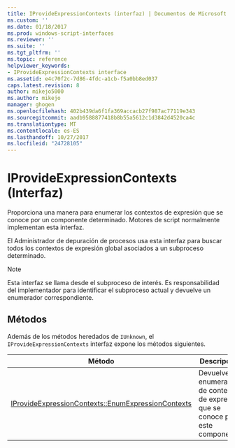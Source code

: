 ```yaml
---
title: IProvideExpressionContexts (interfaz) | Documentos de Microsoft
ms.custom: ''
ms.date: 01/18/2017
ms.prod: windows-script-interfaces
ms.reviewer: ''
ms.suite: ''
ms.tgt_pltfrm: ''
ms.topic: reference
helpviewer_keywords:
- IProvideExpressionContexts interface
ms.assetid: e4c70f2c-7d86-4fdc-a1cb-f5a0bb8ed037
caps.latest.revision: 8
author: mikejo5000
ms.author: mikejo
manager: ghogen
ms.openlocfilehash: 402b439da6f1fa369accacb27f987ac77119e343
ms.sourcegitcommit: aadb9588877418b8b55a5612c1d3842d4520ca4c
ms.translationtype: MT
ms.contentlocale: es-ES
ms.lasthandoff: 10/27/2017
ms.locfileid: "24728105"
---
```

# <a name="iprovideexpressioncontexts-interface"></a>IProvideExpressionContexts (Interfaz)
Proporciona una manera para enumerar los contextos de expresión que se conoce por un componente determinado. Motores de script normalmente implementan esta interfaz.  
  
 El Administrador de depuración de procesos usa esta interfaz para buscar todos los contextos de expresión global asociados a un subproceso determinado.  
  
> [!NOTE]
>  Esta interfaz se llama desde el subproceso de interés. Es responsabilidad del implementador para identificar el subproceso actual y devuelve un enumerador correspondiente.  
  
## <a name="methods"></a>Métodos  
 Además de los métodos heredados de `IUnknown`, el `IProvideExpressionContexts` interfaz expone los métodos siguientes.  
  
|Método|Descripción|  
|------------|-----------------|  
|[IProvideExpressionContexts::EnumExpressionContexts](../../winscript/reference/iprovideexpressioncontexts-enumexpressioncontexts.md)|Devuelve un enumerador de contextos de expresión que se conoce por este componente.|